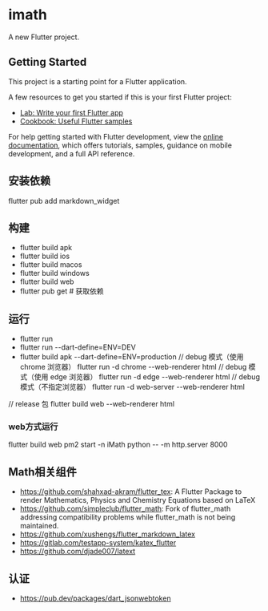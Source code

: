 # imath

A new Flutter project.

## Getting Started

This project is a starting point for a Flutter application.

A few resources to get you started if this is your first Flutter project:

- [Lab: Write your first Flutter app](https://docs.flutter.dev/get-started/codelab)
- [Cookbook: Useful Flutter samples](https://docs.flutter.dev/cookbook)

For help getting started with Flutter development, view the
[online documentation](https://docs.flutter.dev/), which offers tutorials,
samples, guidance on mobile development, and a full API reference.

## 安装依赖
flutter pub add markdown_widget

## 构建
- flutter build apk
- flutter build ios
- flutter build macos
- flutter build windows
- flutter build web
- flutter pub get        # 获取依赖
## 运行
- flutter run
- flutter run --dart-define=ENV=DEV
- flutter build apk --dart-define=ENV=production
// debug 模式（使用 chrome 浏览器）
flutter run -d chrome --web-renderer html
// debug 模式（使用 edge 浏览器）
flutter run -d edge --web-renderer html
// debug 模式（不指定浏览器）
flutter run -d web-server --web-renderer html

// release 包
flutter build web --web-renderer html
### web方式运行
flutter build web
pm2 start -n iMath python -- -m http.server 8000

## Math相关组件
- https://github.com/shahxad-akram/flutter_tex: A Flutter Package to render Mathematics, Physics and Chemistry Equations based on LaTeX
- https://github.com/simpleclub/flutter_math: Fork of flutter_math addressing compatibility problems while flutter_math is not being maintained.
- https://github.com/xushengs/flutter_markdown_latex
- https://gitlab.com/testapp-system/katex_flutter
- https://github.com/djade007/latext

## 认证
- https://pub.dev/packages/dart_jsonwebtoken
